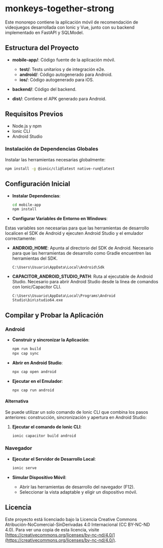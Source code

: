# monkeys-together-strong
Este monorepo contiene la aplicación móvil de recomendación de videojuegos desarrollada con Ionic y Vue, junto con su backend implementado en FastAPI y SQLModel.

## Estructura del Proyecto
- **mobile-app/**: Código fuente de la aplicación móvil.
  - **test/**: Tests unitarios y de integración e2e.
  - **android/**: Código autogenerado para Android.
  - **ios/**: Código autogenerado para iOS.

- **backend/**: Código del backend.

- **dist/**: Contiene el APK generado para Android.

## Requisitos Previos
- Node.js y npm
- Ionic CLI
- Android Studio

### Instalación de Dependencias Globales
Instalar las herramientas necesarias globalmente:

```sh
npm install -g @ionic/cli@latest native-run@latest
```

## Configuración Inicial

- **Instalar Dependencias**:
   ```sh
   cd mobile-app
   npm install
   ```

- **Configurar Variables de Entorno en Windows**: 

Estas variables son necesarias para que las herramientas de desarrollo localicen el SDK de Android y ejecuten Android Studio y el emulador correctamente:

   - **ANDROID_HOME**: Apunta al directorio del SDK de Android. Necesario para que las herramientas de desarrollo como Gradle encuentren las herramientas del SDK.
     ```
     C:\Users\Usuario\AppData\Local\Android\Sdk
     ```
   - **CAPACITOR_ANDROID_STUDIO_PATH**: Ruta al ejecutable de Android Studio. Necesario para abrir Android Studio desde la línea de comandos con Ionic/Capacitor CLI.
     ```
     C:\Users\Usuario\AppData\Local\Programs\Android Studio\bin\studio64.exe
     ```

## Compilar y Probar la Aplicación
### Android
- **Construir y sincronizar la Aplicación**:
   ```sh
   npm run build
   npx cap sync
   ```

- **Abrir en Android Studio**:
   ```sh
   npx cap open android
   ```

- **Ejecutar en el Emulador**:
   ```sh
   npx cap run android
   ```
#### Alternativa
Se puede utilizar un solo comando de Ionic CLI que combina los pasos anteriores: construcción, sincronización y apertura en Android Studio:

1. **Ejecutar el comando de Ionic CLI**:
   ```sh
   ionic capacitor build android
   ```

### Navegador
- **Ejecutar el Servidor de Desarrollo Local**:
   ```sh
   ionic serve
   ```

- **Simular Dispositivo Móvil**:
   - Abrir las herramientas de desarrollo del navegador (F12).
   - Seleccionar la vista adaptable y eligir un dispositivo móvil.



## Licencia
Este proyecto está licenciado bajo la Licencia Creative Commons Atribución-NoComercial-SinDerivadas 4.0 Internacional (CC BY-NC-ND 4.0). Para ver una copia de esta licencia, visite [https://creativecommons.org/licenses/by-nc-nd/4.0/](https://creativecommons.org/licenses/by-nc-nd/4.0/).